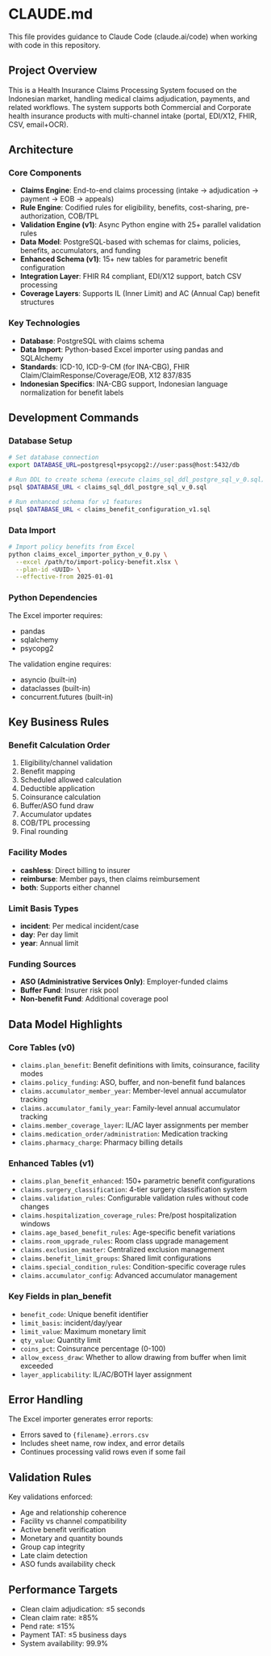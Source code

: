 # CLAUDE.md

This file provides guidance to Claude Code (claude.ai/code) when working with code in this repository.

## Project Overview

This is a Health Insurance Claims Processing System focused on the Indonesian market, handling medical claims adjudication, payments, and related workflows. The system supports both Commercial and Corporate health insurance products with multi-channel intake (portal, EDI/X12, FHIR, CSV, email+OCR).

## Architecture

### Core Components
- **Claims Engine**: End-to-end claims processing (intake → adjudication → payment → EOB → appeals)
- **Rule Engine**: Codified rules for eligibility, benefits, cost-sharing, pre-authorization, COB/TPL
- **Validation Engine (v1)**: Async Python engine with 25+ parallel validation rules
- **Data Model**: PostgreSQL-based with schemas for claims, policies, benefits, accumulators, and funding
- **Enhanced Schema (v1)**: 15+ new tables for parametric benefit configuration
- **Integration Layer**: FHIR R4 compliant, EDI/X12 support, batch CSV processing
- **Coverage Layers**: Supports IL (Inner Limit) and AC (Annual Cap) benefit structures

### Key Technologies
- **Database**: PostgreSQL with claims schema
- **Data Import**: Python-based Excel importer using pandas and SQLAlchemy
- **Standards**: ICD-10, ICD-9-CM (for INA-CBG), FHIR Claim/ClaimResponse/Coverage/EOB, X12 837/835
- **Indonesian Specifics**: INA-CBG support, Indonesian language normalization for benefit labels

## Development Commands

### Database Setup
```bash
# Set database connection
export DATABASE_URL=postgresql+psycopg2://user:pass@host:5432/db

# Run DDL to create schema (execute claims_sql_ddl_postgre_sql_v_0.sql)
psql $DATABASE_URL < claims_sql_ddl_postgre_sql_v_0.sql

# Run enhanced schema for v1 features
psql $DATABASE_URL < claims_benefit_configuration_v1.sql
```

### Data Import
```bash
# Import policy benefits from Excel
python claims_excel_importer_python_v_0.py \
  --excel /path/to/import-policy-benefit.xlsx \
  --plan-id <UUID> \
  --effective-from 2025-01-01
```

### Python Dependencies
The Excel importer requires:
- pandas
- sqlalchemy
- psycopg2

The validation engine requires:
- asyncio (built-in)
- dataclasses (built-in)
- concurrent.futures (built-in)

## Key Business Rules

### Benefit Calculation Order
1. Eligibility/channel validation
2. Benefit mapping
3. Scheduled allowed calculation
4. Deductible application
5. Coinsurance calculation
6. Buffer/ASO fund draw
7. Accumulator updates
8. COB/TPL processing
9. Final rounding

### Facility Modes
- **cashless**: Direct billing to insurer
- **reimburse**: Member pays, then claims reimbursement
- **both**: Supports either channel

### Limit Basis Types
- **incident**: Per medical incident/case
- **day**: Per day limit
- **year**: Annual limit

### Funding Sources
- **ASO (Administrative Services Only)**: Employer-funded claims
- **Buffer Fund**: Insurer risk pool
- **Non-benefit Fund**: Additional coverage pool

## Data Model Highlights

### Core Tables (v0)
- `claims.plan_benefit`: Benefit definitions with limits, coinsurance, facility modes
- `claims.policy_funding`: ASO, buffer, and non-benefit fund balances
- `claims.accumulator_member_year`: Member-level annual accumulator tracking
- `claims.accumulator_family_year`: Family-level annual accumulator tracking
- `claims.member_coverage_layer`: IL/AC layer assignments per member
- `claims.medication_order/administration`: Medication tracking
- `claims.pharmacy_charge`: Pharmacy billing details

### Enhanced Tables (v1)
- `claims.plan_benefit_enhanced`: 150+ parametric benefit configurations
- `claims.surgery_classification`: 4-tier surgery classification system
- `claims.validation_rules`: Configurable validation rules without code changes
- `claims.hospitalization_coverage_rules`: Pre/post hospitalization windows
- `claims.age_based_benefit_rules`: Age-specific benefit variations
- `claims.room_upgrade_rules`: Room class upgrade management
- `claims.exclusion_master`: Centralized exclusion management
- `claims.benefit_limit_groups`: Shared limit configurations
- `claims.special_condition_rules`: Condition-specific coverage rules
- `claims.accumulator_config`: Advanced accumulator management

### Key Fields in plan_benefit
- `benefit_code`: Unique benefit identifier
- `limit_basis`: incident/day/year
- `limit_value`: Maximum monetary limit
- `qty_value`: Quantity limit
- `coins_pct`: Coinsurance percentage (0-100)
- `allow_excess_draw`: Whether to allow drawing from buffer when limit exceeded
- `layer_applicability`: IL/AC/BOTH layer assignment

## Error Handling

The Excel importer generates error reports:
- Errors saved to `{filename}.errors.csv`
- Includes sheet name, row index, and error details
- Continues processing valid rows even if some fail

## Validation Rules

Key validations enforced:
- Age and relationship coherence
- Facility vs channel compatibility
- Active benefit verification
- Monetary and quantity bounds
- Group cap integrity
- Late claim detection
- ASO funds availability check

## Performance Targets
- Clean claim adjudication: ≤5 seconds
- Clean claim rate: ≥85%
- Pend rate: ≤15%
- Payment TAT: ≤5 business days
- System availability: 99.9%